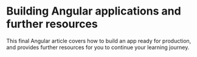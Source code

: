 # Building Angular applications and further resources

This final Angular article covers how to build an app ready for production, and provides further resources for you to continue your learning journey.